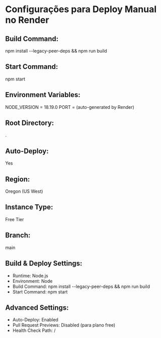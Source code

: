 # Configurações para Deploy Manual no Render

## Build Command:
npm install --legacy-peer-deps && npm run build

## Start Command:
npm start

## Environment Variables:
NODE_VERSION = 18.19.0
PORT = (auto-generated by Render)

## Root Directory:
.

## Auto-Deploy:
Yes

## Region:
Oregon (US West)

## Instance Type:
Free Tier

## Branch:
main

## Build & Deploy Settings:
- Runtime: Node.js
- Environment: Node
- Build Command: npm install --legacy-peer-deps && npm run build
- Start Command: npm start

## Advanced Settings:
- Auto-Deploy: Enabled
- Pull Request Previews: Disabled (para plano free)
- Health Check Path: /
